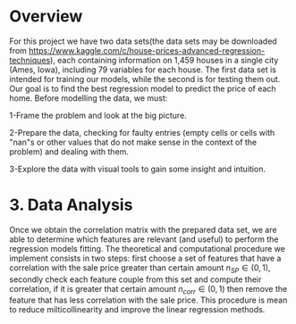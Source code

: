 # Overview

For this project we have two data sets(the data sets may be downloaded from https://www.kaggle.com/c/house-prices-advanced-regression-techniques), each containing information on 1,459 houses in a single city (Ames, Iowa), including 79 variables for each house. The first data set is intended for training our models, while the second is for testing them out. Our goal is to find the best regression model to predict the price of each home. Before modelling the data, we must:

1-Frame the problem and look at the big picture.

2-Prepare the data, checking for faulty entries (empty cells or cells with "nan"s or other values that do not make sense in the context of the problem) and dealing with them.

3-Explore the data with visual tools to gain some insight and intuition.

# 3. Data Analysis

Once we obtain the correlation matrix with the prepared data set, we are able to determine which features are relevant (and useful) to perform the regression models fitting. The theoretical and computational procedure we implement consists in two steps: first choose a set of features that have a correlation with the sale price greater than certain amount $n_{SP}\in(0,1),$ secondly check each feature couple from this set and compute their correlation, if it is greater that certain amount $n_{corr}\in(0,1)$ then remove the feature that has less correlation with the sale price. This procedure is mean to reduce milticollinearity and improve the linear regression methods.
